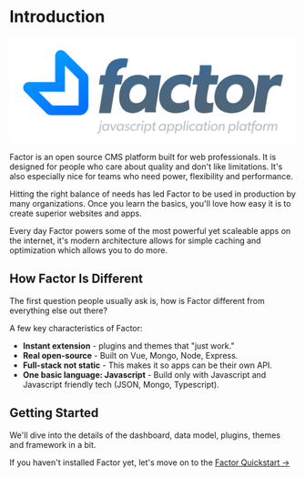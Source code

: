 # Introduction

![Factor Logo](./img/factor-logo-2.svg)

Factor is an open source CMS platform built for web professionals. It is designed for people who care about quality and don't like limitations. It's also especially nice for teams who need power, flexibility and performance.

Hitting the right balance of needs has led Factor to be used in production by many organizations. Once you learn the basics, you'll love how easy it is to create superior websites and apps.

Every day Factor powers some of the most powerful yet scaleable apps on the internet, it's modern architecture allows for simple caching and optimization which allows you to do more.

## How Factor Is Different

The first question people usually ask is, how is Factor different from everything else out there?

A few key characteristics of Factor:

- **Instant extension** - plugins and themes that "just work."
- **Real open-source** - Built on Vue, Mongo, Node, Express.
- **Full-stack not static** - This makes it so apps can be their own API.
- **One basic language: Javascript** - Build only with Javascript and Javascript friendly tech (JSON, Mongo, Typescript).

## Getting Started

We'll dive into the details of the dashboard, data model, plugins, themes and framework in a bit.

If you haven't installed Factor yet, let's move on to the [Factor Quickstart &rarr;](./guide/quickstart)
